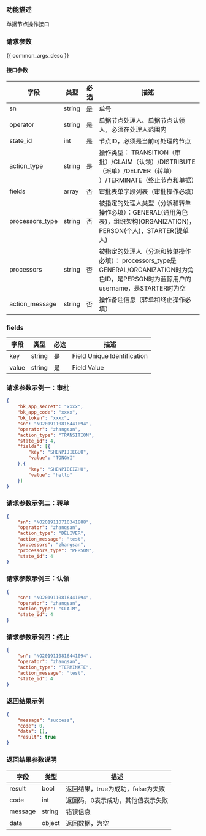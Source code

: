 ### 功能描述

单据节点操作接口

### 请求参数

{{ common_args_desc }}

#### 接口参数

| 字段        | 类型     | 必选  | 描述                         |
| --------- | ------ | --- | -------------------------- |
| sn        | string | 是   | 单号
| operator   | string | 是   | 单据节点处理人、单据节点认领人，必须在处理人范围内|
| state_id  | int | 是   | 节点ID，必须是当前可处理的节点 |
| action_type   | string | 是   | 操作类型： TRANSITION（审批）/CLAIM（认领）/DISTRIBUTE（派单）/DELIVER（转单） ）/TERMINATE（终止节点和单据） |
| fields    | array  | 否   | 审批表单字段列表（审批操作必填）|
| processors_type    | string  | 否   | 被指定的处理人类型（分派和转单操作必填）：GENERAL(通用角色表)，组织架构(ORGANIZATION)，PERSON(个人)，STARTER(提单人)|
| processors    | string  | 否   | 被指定的处理人（分派和转单操作必填）： processors_type是GENERAL/ORGANIZATION时为角色ID，是PERSON时为蓝鲸用户的username，是STARTER时为空|
| action_message    | string  | 否   | 操作备注信息（转单和终止操作必填）|

### fields

| 字段                     | 类型    | 必选 | 描述       |
| ---------------------- | ------ | -------- |------|
| key     | string |是| Field Unique Identification|
| value | string |是   | Field Value |

### 请求参数示例一：审批

```json
{  
    "bk_app_secret": "xxxx", 
    "bk_app_code": "xxxx", 
    "bk_token": "xxxx",
	"sn": "NO2019110816441094",
	"operator": "zhangsan",
	"action_type": "TRANSITION",
	"state_id": 4,
    "fields": [{
        "key": "SHENPIJIEGUO",
        "value": "TONGYI"
    },{
        "key": "SHENPIBEIZHU",
        "value": "hello"
    }]	
}  
```

### 请求参数示例二：转单

```json
{
	"sn": "NO2019110710341888",
	"operator": "zhangsan",
	"action_type": "DELIVER",
	"action_message": "test",
	"processors": "zhangsan",
	"processors_type": "PERSON",
	"state_id": 4
} 
```


### 请求参数示例三：认领

```json
{
	"sn": "NO2019110816441094",
	"operator": "zhangsan",
	"action_type": "CLAIM",
	"state_id": 4
}
```


### 请求参数示例四：终止

```json
{
	"sn": "NO2019110816441094",
	"operator": "zhangsan",
	"action_type": "TERMINATE",
	"action_message": "test",
	"state_id": 4
}
```


### 返回结果示例

```json
{
    "message": "success",
    "code": 0,
    "data": [],
    "result": true
}
```

### 返回结果参数说明

| 字段      | 类型        | 描述                      |
| ------- | --------- | ----------------------- |
| result  | bool      | 返回结果，true为成功，false为失败   |
| code    | int       | 返回码，0表示成功，其他值表示失败       |
| message | string    | 错误信息                    |
| data    | object | 返回数据，为空 |
